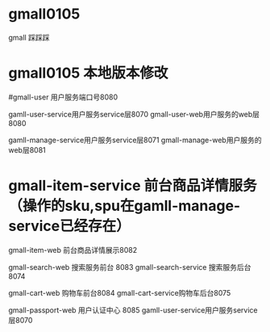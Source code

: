 # gmall0105
gmall  踩踩踩

# gmall0105 本地版本修改

#gmall-user 用户服务端口号8080

gamll-user-service用户服务service层8070
gmall-user-web用户服务的web层8080

gamll-manage-service用户服务service层8071
gmall-manage-web用户服务的web层8081

# gmall-item-service 前台商品详情服务 （操作的sku,spu在gamll-manage-service已经存在）
gmall-item-web 前台商品详情展示8082

gmall-search-web 搜索服务前台 8083
gmall-search-service 搜索服务后台8074

gmall-cart-web 购物车前台8084
gmall-cart-service购物车后台8075

gmall-passport-web 用户认证中心 8085
gamll-user-service用户服务service层8070
